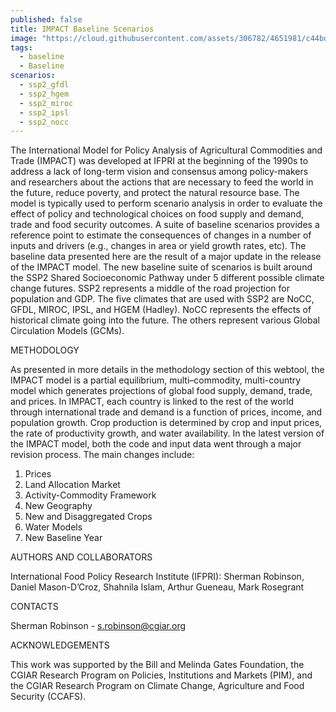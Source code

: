```yaml
---
published: false
title: IMPACT Baseline Scenarios
image: "https://cloud.githubusercontent.com/assets/306782/4651981/c44bd396-54a0-11e4-8fb9-22e9e2bf0ca8.png"
tags: 
  - baseline
  - Baseline
scenarios: 
  - ssp2_gfdl
  - ssp2_hgem
  - ssp2_miroc
  - ssp2_ipsl
  - ssp2_nocc
---
```


The International Model for Policy Analysis of Agricultural Commodities and Trade (IMPACT) was developed at IFPRI at the beginning of the 1990s to address a lack of long-term vision and consensus among policy-makers and researchers about the actions that are necessary to feed the world in the future, reduce poverty, and protect the natural resource base. The model is typically used to perform scenario analysis in order to evaluate the effect of policy and technological choices on food supply and demand, trade and food security outcomes. A suite of baseline scenarios provides a reference point to estimate the consequences of changes in a number of inputs and drivers (e.g., changes in area or yield growth rates, etc). The baseline data presented here are the result of a major update in the release of the IMPACT model. The new baseline suite of scenarios is built around the SSP2 Shared Socioeconomic Pathway under 5 different possible climate change futures. SSP2 represents a middle of the road projection for population and GDP. The five climates that are used with SSP2 are NoCC, GFDL, MIROC, IPSL, and HGEM (Hadley). NoCC represents the effects of historical climate going into the future. The others represent various Global Circulation Models (GCMs).

METHODOLOGY

As presented in more details in the methodology section of this webtool, the IMPACT model is a partial equilibrium, multi–commodity, multi-country model which generates projections of global food supply, demand, trade, and prices. In IMPACT, each country is linked to the rest of the world through international trade and demand is a function of prices, income, and population growth. Crop production is determined by crop and input prices, the rate of productivity growth, and water availability. 
In the latest version of the IMPACT model, both the code and input data went through a major revision process. The main changes include:
1.	Prices
2.	Land Allocation Market
3.	Activity-Commodity Framework
4.	New Geography
5.	New and Disaggregated Crops
6.	Water Models
7.	New Baseline Year


AUTHORS AND COLLABORATORS

International Food Policy Research Institute (IFPRI): Sherman Robinson, Daniel Mason-D’Croz, Shahnila Islam, Arthur Gueneau, Mark Rosegrant

CONTACTS

Sherman Robinson - s.robinson@cgiar.org

ACKNOWLEDGEMENTS

This work was supported by the Bill and Melinda Gates Foundation, the CGIAR Research Program on Policies, Institutions and Markets (PIM), and the CGIAR Research Program on Climate Change, Agriculture and Food Security (CCAFS).